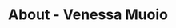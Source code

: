 ---
id: venessa_muoio
permalink: "/about/venessa_muoio"
full_name: Venessa muoio
title: About - Venessa Muoio
role: Recruiting Coordinator 
image: 
about: Venessa has 20+ years of experience managing an executive search firm specializing in the systematic and quantitative trading space. She managed the entire recruitment cycle from the initial candidate sourcing to the offer stage, and is passionate about finding the highest caliber of professionals and aligning them with their ideal positions. In her free time she enjoys traveling, volunteering with her local NY animal rescue, spending time with her pup, and practicing yoga where she has become a certified instructor!  
github: 
linkedin: 
featimg: "/assets/aboutBanner1.jpg"
layout: about/profile
---